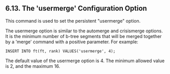 ## 6\.13\. The 'usermerge' Configuration Option


 This command is used to set the persistent "usermerge" option.



 The usermerge option is similar to the automerge and crisismerge options.
It is the minimum number of b\-tree segments that will be merged together by
a 'merge' command with a positive parameter. For example:




```
INSERT INTO ft(ft, rank) VALUES('usermerge', 4);

```

 The default value of the usermerge option is 4\. The minimum allowed value
is 2, and the maximum 16\.




